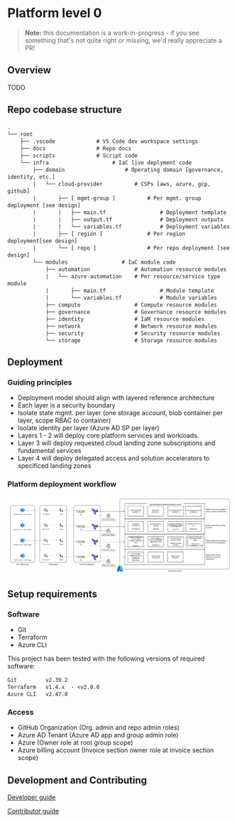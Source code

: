 # Platform level 0

> **Note:** this documentation is a work-in-progress - if you see something that's not quite right or missing, we'd really appreciate a PR!

## Overview

TODO

## Repo codebase structure
    .
    └── root
        ├── .vscode             # VS Code dev workspace settings
        ├── docs                # Repo docs
        ├── scripts             # Script code            
        └── infra                    # IaC live deplyment code
            ├── domain                   # Operating domain [governance, identity, etc.]
            |   └── cloud-provider          # CSPs [aws, azure, gcp, github]
            |       ├── [ mgmt-group ]          # Per mgmt. group deployment [see design]
            |       |   ├── main.tf                 # Deployment template
            |       |   ├── output.tf               # Deployment outputs
            |       |   └── variables.tf            # Deployment variables
            |       ├── [ region ]              # Per region deployment[see design]
            |       └── [ repo ]                # Per repo deployment [see design]
            └── modules                 # IaC module code
                ├── automation              # Automation resource modules
                |   └── azure-automation    # Per resource/service type module
                |       ├── main.tf                 # Module template
                |       └── variables.tf            # Module variables
                ├── compute                 # Compute resource modules
                ├── governance              # Governance resource modules
                ├── identity                # IaM resource modules
                ├── network                 # Network resource modules
                ├── security                # Security resource modules
                └── storage                 # Storage resource modules


## Deployment

### Guiding principles
* Deployment model should align with layered reference architecture
* Each layer is a security boundary
* Isolate state mgmt. per layer (one storage account, blob container per layer, scope RBAC to container)
* Isolate identity per layer (Azure AD SP per layer) 
* Layers 1 - 2 will deploy core platform services and workloads.  
* Layer 3 will deploy requested cloud landing zone subscriptions and fundamental services
* Layer 4 will deploy delegated access and solution accelerators to specificed landing zones

### Platform deployment workflow
![Deployment workflow design](./docs/images/platform-deployment.png "Deployment Workflow")

## Setup requirements

### Software

* Git
* Terraform
* Azure CLI

This project has been tested with the following versions of required software:

    Git         v2.39.2
    Terraform   v1.4.x  - <v2.0.0
    Azure CLI   v2.47.0

### Access

* GitHub Organization (Org. admin and repo admin roles)
* Azure AD Tenant (Azure AD app and group admin role)
* Azure (Owner role at root group scope)
* Azure billing account (Invoice section owner role at invoice section scope)

## Development and Contributing  

[Developer guide](docs/guide-development.md)

[Contributor guide](CONTRIBUTING.md)